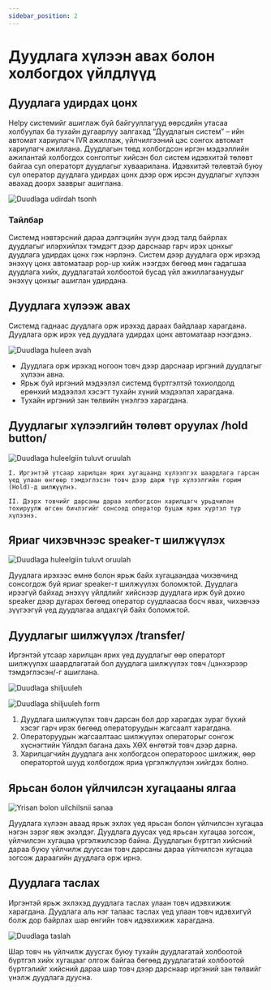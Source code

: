 ```yaml
---
sidebar_position: 2
---
```


# Дуудлага хүлээн авах болон холбогдох үйлдлүүд

## Дуудлага удирдах цонх

Helpy системийг ашиглаж буй байгууллагууд өөрсдийн утасаа холбуулах ба тухайн дугаарлуу залгахад “Дуудлагын систем” – ийн автомат хариулагч IVR ажиллаж, үйлчилгээний цэс сонгох автомат хариулагч ажиллана. Дуудлагын төвд холбогдсон иргэн мэдээллийн ажилантай холбогдох сонголтыг хийсэн бол систем идэвхитэй төлөвт байгаа сул операторт дуудлагыг хуваарилана. Идэвхитэй төлөвтэй буюу сул оператор дуудлага удирдах цонх дээр орж ирсэн дуудлагыг хүлээн авахад доорх зааврыг ашиглана.

![Duudlaga udirdah tsonh](/img/call-management-window.png)

### Тайлбар

Системд нэвтэрсний дараа дэлгэцийн зүүн дээд талд байрлах дуудлагыг илэрхийлэх тэмдэгт дээр дарснаар гарч ирэх цонхыг дуудлага удирдах цонх гэж нэрлэнэ. Систем дээр дуудлага орж ирэхэд энэхүү цонх автоматаар pop-up хийж нээгдэх бөгөөд мөн гадагшаа дуудлага хийх, дуудлагатай холбоотой бусад үйл ажиллагаануудыг энэхүү цонхыг ашиглан удирдана.

## Дуудлага хүлээж авах

Системд гаднаас дуудлага орж ирэхэд дараах байдлаар харагдана. Дуудлага орж ирэх үед дуудлага удирдах цонх автоматаар нээгдэнэ.

![Duudlaga huleen avah](/img/helpy-calling.png)

- Дуудлага орж ирэхэд ногоон товч дээр дарснаар иргэний дуудлагыг хүлээн авна.
- Ярьж буй иргэний мэдээлэл системд бүртгэлтэй тохиолдолд ерөнхий мэдээлэл хэсэгт тухайн хүний мэдээлэл харагдана.
- Тухайн иргэний зан төлвийн үнэлгээ харагдана.

## Дуудлагыг хүлээлгийн төлөвт оруулах /hold button/

![Duudlaga huleelgiin tuluvt oruulah](/img/hold-button.png)

`I. Иргэнтэй утсаар харилцан ярих хугацаанд хүлээлгэх шаардлага гарсан үед улаан өнгөөр тэмдэглэсэн товч дээр дарж түр хүлээлгийн горим (Hold)-д шилжүүлнэ.`

`II. Дээрх товчийг дарсаны дараа холбогдсон харилцагч урьдчилан тохируулж өгсөн бичлэгийг сонсоод оператор буцаж ярих хүртэл түр хүлээнэ.`

## Яриаг чихэвчнээс speaker-т шилжүүлэх

![Duudlaga huleelgiin tuluvt oruulah](/img/speaker-button.png)

Дуудлага ирэхээс өмнө болон ярьж байх хугацаандаа чихэвчинд сонсогдож буй яриаг speaker-т шилжүүлэх боломжтой. Дуудлага ирээгүй байхад энэхүү үйлдлийг хийснээр дуудлага ирж буй дохио speaker дээр дугарах бөгөөд оператор суудлаасаа босч явах, чихэвчээ зүүгээгүй үед дуудлагаа алдахгүй байх боломжтой.

## Дуудлагыг шилжүүлэх /transfer/

Иргэнтэй утсаар харилцан ярих үед дуудлагыг өөр операторт шилжүүлэх шаардлагатай бол дуудлага шилжүүлэх товч /цэнхэрээр тэмдэглэсэн/-г ашиглана.

![Duudlaga shiljuuleh](/img/answer.png)

![Duudlaga shiljuuleh form](/img/transfer-button.png)

1. Дуудлага шилжүүлэх товч дарсан бол дор харагдах зураг бүхий хэсэг гарч ирэх бөгөөд операторуудын жагсаалт харагдана.
2. Операторуудын жагсаалтаас шилжүүлэх операторыг сонгож хүснэгтийн Үйлдэл багана дахь ХӨХ өнгөтэй товч дээр дарна.
3. Харилцагчийн дуудлага анх холбогдсон оператороос шилжиж, өөр оператортой шууд холбогдож яриа үргэлжлүүлэн хийгдэх болно.

## Ярьсан болон үйлчилсэн хугацааны ялгаа

![Yrisan bolon uilchilsnii sanaa](/img/answer.png)

Дуудлага хүлээн аваад ярьж эхлэх үед ярьсан болон үйлчилсэн хугацаа нэгэн зэрэг явж эхэлдэг. Дуудлага дуусах үед ярьсан хугацаа зогсож, үйлчилсэн хугацаа үргэлжилсээр байна. Дуудлагын бүртгэл хийсний дараа буюу үйлчилж дууссан товч дарсаны дараа үйлчилсэн хугацаа зогсож дараагийн дуудлага орж ирнэ.

## Дуудлага таслах

Иргэнтэй ярьж эхлэхэд дуудлага таслах улаан товч идэвхижиж харагдана. Дуудлага аль нэг талаас таслах үед улаан товч идэвхигүй болж дор байрлах шар өнгийн товч идэвхижиж харагдана.

![Duudlaga taslah](/img/call-end.png)

Шар товч нь үйлчилж дуусгах буюу тухайн дуудлагатай холбоотой бүртгэл хийх хугацааг олгож байгаа бөгөөд дуудлагатай холбоотой бүртгэлийг хийсний дараа шар товч дээр дарснаар иргэний зан төлвийг үнэлж дуудлага дуусна.
